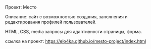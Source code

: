 Проект: Место

Описание: сайт с возможностью создания, заполнения и редактирования профилей пользователей.

HTML, CSS, media запросы для адаптивности страницы, форма.

ссылка на проект: https://elo4ka.github.io/mesto-project/index.html
 